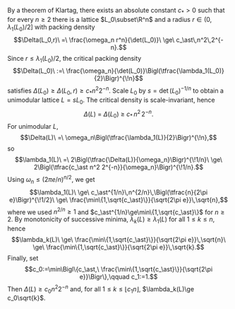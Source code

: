 By a theorem of Klartag, there exists an absolute constant $c_\ast>0$ such that for every $n\ge2$ there is a lattice $L_0\subset\R^n$ and a radius $r\in(0,\lambda_1(L_0)/2]$ with packing density
$$\Delta(L_0,r)\ =\ \frac{\omega_n r^n}{\det(L_0)}\ \ge\ c_\ast\,n^2\,2^{-n}.$$
Since $r\le\lambda_1(L_0)/2$, the critical packing density
$$\Delta(L_0)\ :=\ \frac{\omega_n}{\det(L_0)}\Bigl(\tfrac{\lambda_1(L_0)}{2}\Bigr)^{\!n}$$
satisfies $\Delta(L_0)\ge\Delta(L_0,r)\ge c_\ast n^2 2^{-n}$. Scale $L_0$ by $s=\det(L_0)^{-1/n}$ to obtain a unimodular lattice $L=sL_0$. The critical density is scale-invariant, hence
$$\Delta(L)\ =\ \Delta(L_0)\ \ge\ c_\ast\,n^2\,2^{-n}.$$
For unimodular $L$,
$$\Delta(L)\ =\ \omega_n\Bigl(\tfrac{\lambda_1(L)}{2}\Bigr)^{\!n},$$
so
$$\lambda_1(L)\ =\ 2\Bigl(\tfrac{\Delta(L)}{\omega_n}\Bigr)^{\!1/n}\ \ge\ 2\Bigl(\tfrac{c_\ast n^2 2^{-n}}{\omega_n}\Bigr)^{\!1/n}.$$
Using $\omega_n\le(2\pi e/n)^{n/2}$, we get
$$\lambda_1(L)\ \ge\ c_\ast^{1/n}\,n^{2/n}\,\Bigl(\tfrac{n}{2\pi e}\Bigr)^{\!1/2}\ \ge\ \frac{\min\{1,\sqrt{c_\ast}\}}{\sqrt{2\pi e}}\,\sqrt{n},$$
where we used $n^{2/n}\ge1$ and $c_\ast^{1/n}\ge\min\{1,\sqrt{c_\ast}\}$ for $n\ge2$. By monotonicity of successive minima, $\lambda_k(L)\ge\lambda_1(L)$ for all $1\le k\le n$, hence
$$\lambda_k(L)\ \ge\ \frac{\min\{1,\sqrt{c_\ast}\}}{\sqrt{2\pi e}}\,\sqrt{n}\ \ge\ \frac{\min\{1,\sqrt{c_\ast}\}}{\sqrt{2\pi e}}\,\sqrt{k}.$$
Finally, set
$$c_0:=\min\Bigl\{c_\ast,\ \frac{\min\{1,\sqrt{c_\ast}\}}{\sqrt{2\pi e}}\Bigr\},\qquad c_1:=1.$$
Then $\Delta(L)\ge c_0 n^2 2^{-n}$ and, for all $1\le k\le\lfloor c_1 n\rfloor$, $\lambda_k(L)\ge c_0\sqrt{k}$.